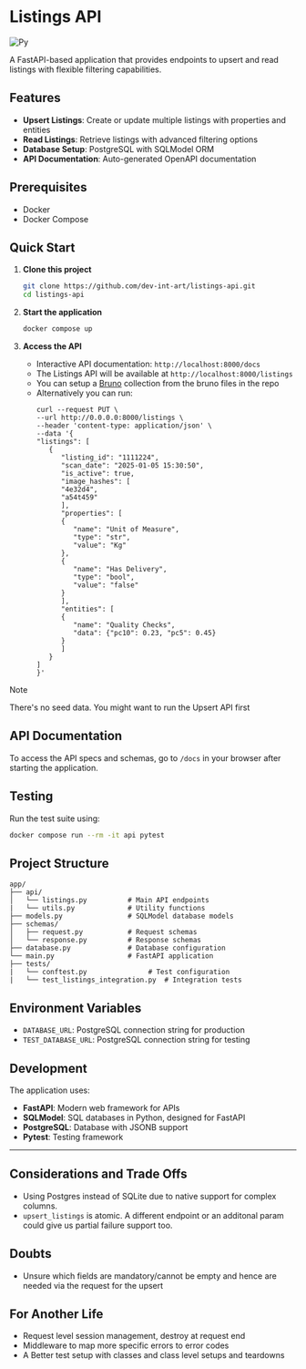 # Listings API

![Py](https://img.shields.io/badge/Python%3A%203.13-blue)

A FastAPI-based application that provides endpoints to upsert and read listings with flexible filtering capabilities.

## Features

- **Upsert Listings**: Create or update multiple listings with properties and entities
- **Read Listings**: Retrieve listings with advanced filtering options
- **Database Setup**: PostgreSQL with SQLModel ORM
- **API Documentation**: Auto-generated OpenAPI documentation

## Prerequisites

- Docker
- Docker Compose

## Quick Start

1. **Clone this project**
   ```bash
   git clone https://github.com/dev-int-art/listings-api.git
   cd listings-api
   ```

2. **Start the application**
   ```bash
   docker compose up
   ```

3. **Access the API**
   - Interactive API documentation: `http://localhost:8000/docs`
   - The Listings API will be available at `http://localhost:8000/listings`
   - You can setup a [Bruno](https://www.usebruno.com/) collection from the bruno files in the repo
   - Alternatively you can run:
      ```
      curl --request PUT \
      --url http://0.0.0.0:8000/listings \
      --header 'content-type: application/json' \
      --data '{
      "listings": [
         {
            "listing_id": "1111224",
            "scan_date": "2025-01-05 15:30:50",
            "is_active": true,
            "image_hashes": [
            "4e32d4",
            "a54t459"
            ],
            "properties": [
            {
               "name": "Unit of Measure",
               "type": "str",
               "value": "Kg"
            },
            {
               "name": "Has Delivery",
               "type": "bool",
               "value": "false"
            }
            ],
            "entities": [
            {
               "name": "Quality Checks", 
               "data": {"pc10": 0.23, "pc5": 0.45}
            }
            ]
         }
      ]
      }'
      ```

> [!NOTE]
> There's no seed data. You might want to run the Upsert API first

## API Documentation

To access the API specs and schemas, go to `/docs` in your browser after starting the application.

## Testing

Run the test suite using:

```bash
docker compose run --rm -it api pytest
```

## Project Structure

```
app/
├── api/
│   └── listings.py          # Main API endpoints
|   └── utils.py             # Utility functions
├── models.py                # SQLModel database models
├── schemas/
│   ├── request.py           # Request schemas
│   └── response.py          # Response schemas
├── database.py              # Database configuration
└── main.py                  # FastAPI application
├── tests/
|   └── conftest.py               # Test configuration
|   └── test_listings_integration.py  # Integration tests
```

## Environment Variables

- `DATABASE_URL`: PostgreSQL connection string for production
- `TEST_DATABASE_URL`: PostgreSQL connection string for testing

## Development

The application uses:
- **FastAPI**: Modern web framework for APIs
- **SQLModel**: SQL databases in Python, designed for FastAPI
- **PostgreSQL**: Database with JSONB support
- **Pytest**: Testing framework

<hr>

## Considerations and Trade Offs

- Using Postgres instead of SQLite due to native support for complex columns.
- `upsert_listings` is atomic. A different endpoint or an additonal param could give us partial failure support too.

## Doubts

- Unsure which fields are mandatory/cannot be empty and hence are needed via the request for the upsert

## For Another Life

- Request level session management, destroy at request end
- Middleware to map more specific errors to error codes
- A Better test setup with classes and class level setups and teardowns